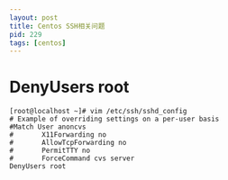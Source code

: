 ```yaml
---
layout: post
title: Centos SSH相关问题
pid: 229
tags: [centos]
---
```

# DenyUsers root

    [root@localhost ~]# vim /etc/ssh/sshd_config 
    # Example of overriding settings on a per-user basis
    #Match User anoncvs
    #       X11Forwarding no
    #       AllowTcpForwarding no
    #       PermitTTY no
    #       ForceCommand cvs server
    DenyUsers root
